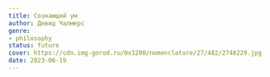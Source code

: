 ```yaml
---
title: Сознающий ум
author: Девид Чалмерс
genre:
- philosophy
status: future
cover: https://cdn.img-gorod.ru/0x1200/nomenclature/27/482/2748229.jpg
date: 2023-06-19
---
```


